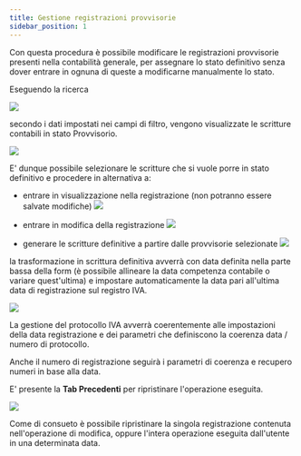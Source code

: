 ```yaml
---
title: Gestione registrazioni provvisorie
sidebar_position: 1
---
```


Con questa procedura è possibile modificare le registrazioni provvisorie presenti nella contabilità generale, per assegnare lo stato definitivo senza dover entrare in ognuna di queste a modificarne manualmente lo stato.

Eseguendo la ricerca 

![](/img/neutral/common/search.png)

secondo i dati impostati nei campi di filtro, vengono visualizzate le scritture contabili in stato Provvisorio.

![](/img/it-it/finance-area/ledger-records/records/bridged-recording-management/bridged-recording-management/image02.png)

E' dunque possibile selezionare le scritture che si vuole porre in stato definitivo e procedere in alternativa a:

- entrare in visualizzazione nella registrazione (non potranno essere salvate modifiche) ![](/img/it-it/finance-area/ledger-records/records/bridged-recording-management/bridged-recording-management/image03.png)

- entrare in modifica della registrazione ![](/img/it-it/finance-area/ledger-records/records/bridged-recording-management/bridged-recording-management/image04.png)

- generare le scritture definitive a partire dalle provvisorie selezionate ![](/img/it-it/finance-area/ledger-records/records/bridged-recording-management/bridged-recording-management/image05.png)

la trasformazione in scrittura definitiva avverrà con data definita nella parte bassa della form (è possibile allineare la data competenza contabile o variare quest'ultima) e impostare automaticamente la data pari all'ultima data di registrazione sul registro IVA.

![](/img/it-it/finance-area/ledger-records/records/bridged-recording-management/bridged-recording-management/image06.png)

La gestione del protocollo IVA avverrà coerentemente alle impostazioni della data registrazione e dei parametri che definiscono la coerenza data / numero di protocollo.

Anche il numero di registrazione seguirà i parametri di coerenza e recupero numeri in base alla data.

E' presente la **Tab Precedenti** per ripristinare l'operazione eseguita.

![](/img/it-it/finance-area/ledger-records/records/bridged-recording-management/bridged-recording-management/image07.png)

Come di consueto è possibile ripristinare la singola registrazione contenuta nell'operazione di modifica, oppure l'intera operazione eseguita dall'utente in una determinata data.






